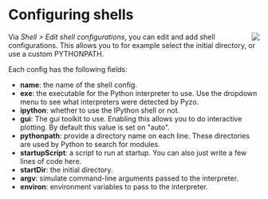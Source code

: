 # Configuring shells

<img src='pyzo_shell2.png' align='right'>

Via *Shell > Edit shell configurations*, you can edit and add
shell configurations. This allows you to for example select the
initial directory, or use a custom PYTHONPATH.

Each config has the following fields:

* **name**: the name of the shell config.
* **exe**: the executable for the Python interpreter to use. Use the dropdown
  menu to see what interpreters were detected by Pyzo.
* **ipython**: whether to use the IPython shell or not.
* **gui**: The gui toolkit to use. Enabling this allows you to do
  interactive plotting. By default this value is set on "auto".
* **pythonpath**: provide a directory name on each line. These directories are
  used by Python to search for modules. 
* **startupScript**: a script to run at startup. You can also just write a few
  lines of code here.
* **startDir**: the initial directory.
* **argv**: simulate command-line arguments passed to the interpreter.
* **environ**: environment variables to pass to the interpreter.
